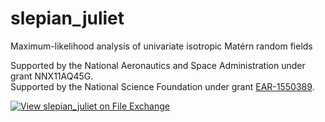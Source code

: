 # slepian_juliet
Maximum-likelihood analysis of univariate isotropic Matérn random fields

Supported by the National Aeronautics and Space Administration under grant NNX11AQ45G.\
Supported by the National Science Foundation under grant <a href="https://www.nsf.gov/awardsearch/showAward?AWD_ID=1550389">EAR-1550389</a>.

[![View slepian_juliet on File Exchange](https://www.mathworks.com/matlabcentral/images/matlab-file-exchange.svg)](https://www.mathworks.com/matlabcentral/fileexchange/81116-slepian_juliet)
